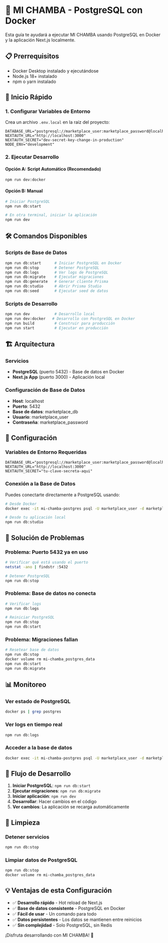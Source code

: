 # 🐘 MI CHAMBA - PostgreSQL con Docker

Esta guía te ayudará a ejecutar MI CHAMBA usando PostgreSQL en Docker y la aplicación Next.js localmente.

## 📋 Prerrequisitos

- Docker Desktop instalado y ejecutándose
- Node.js 18+ instalado
- npm o yarn instalado

## 🚀 Inicio Rápido

### 1. Configurar Variables de Entorno

Crea un archivo `.env.local` en la raíz del proyecto:

```env
DATABASE_URL="postgresql://marketplace_user:marketplace_password@localhost:5432/marketplace_db"
NEXTAUTH_URL="http://localhost:3000"
NEXTAUTH_SECRET="dev-secret-key-change-in-production"
NODE_ENV="development"
```

### 2. Ejecutar Desarrollo

#### Opción A: Script Automático (Recomendado)
```bash
npm run dev:docker
```

#### Opción B: Manual
```bash
# Iniciar PostgreSQL
npm run db:start

# En otra terminal, iniciar la aplicación
npm run dev
```

## 🛠️ Comandos Disponibles

### Scripts de Base de Datos
```bash
npm run db:start      # Iniciar PostgreSQL en Docker
npm run db:stop       # Detener PostgreSQL
npm run db:logs       # Ver logs de PostgreSQL
npm run db:migrate    # Ejecutar migraciones
npm run db:generate   # Generar cliente Prisma
npm run db:studio     # Abrir Prisma Studio
npm run db:seed       # Ejecutar seed de datos
```

### Scripts de Desarrollo
```bash
npm run dev           # Desarrollo local
npm run dev:docker   # Desarrollo con PostgreSQL en Docker
npm run build         # Construir para producción
npm run start         # Ejecutar en producción
```

## 🏗️ Arquitectura

### Servicios

- **PostgreSQL** (puerto 5432) - Base de datos en Docker
- **Next.js App** (puerto 3000) - Aplicación local

### Configuración de Base de Datos

- **Host**: localhost
- **Puerto**: 5432
- **Base de datos**: marketplace_db
- **Usuario**: marketplace_user
- **Contraseña**: marketplace_password

## 🔧 Configuración

### Variables de Entorno Requeridas

```env
DATABASE_URL="postgresql://marketplace_user:marketplace_password@localhost:5432/marketplace_db"
NEXTAUTH_URL="http://localhost:3000"
NEXTAUTH_SECRET="tu-clave-secreta-aqui"
```

### Conexión a la Base de Datos

Puedes conectarte directamente a PostgreSQL usando:

```bash
# Desde Docker
docker exec -it mi-chamba-postgres psql -U marketplace_user -d marketplace_db

# Desde tu aplicación local
npm run db:studio
```

## 🐛 Solución de Problemas

### Problema: Puerto 5432 ya en uso
```bash
# Verificar qué está usando el puerto
netstat -ano | findstr :5432

# Detener PostgreSQL
npm run db:stop
```

### Problema: Base de datos no conecta
```bash
# Verificar logs
npm run db:logs

# Reiniciar PostgreSQL
npm run db:stop
npm run db:start
```

### Problema: Migraciones fallan
```bash
# Resetear base de datos
npm run db:stop
docker volume rm mi-chamba_postgres_data
npm run db:start
npm run db:migrate
```

## 📊 Monitoreo

### Ver estado de PostgreSQL
```bash
docker ps | grep postgres
```

### Ver logs en tiempo real
```bash
npm run db:logs
```

### Acceder a la base de datos
```bash
docker exec -it mi-chamba-postgres psql -U marketplace_user -d marketplace_db
```

## 🔄 Flujo de Desarrollo

1. **Iniciar PostgreSQL**: `npm run db:start`
2. **Ejecutar migraciones**: `npm run db:migrate`
3. **Iniciar aplicación**: `npm run dev`
4. **Desarrollar**: Hacer cambios en el código
5. **Ver cambios**: La aplicación se recarga automáticamente

## 🧹 Limpieza

### Detener servicios
```bash
npm run db:stop
```

### Limpiar datos de PostgreSQL
```bash
npm run db:stop
docker volume rm mi-chamba_postgres_data
```

## 💡 Ventajas de esta Configuración

- ✅ **Desarrollo rápido** - Hot reload de Next.js
- ✅ **Base de datos consistente** - PostgreSQL en Docker
- ✅ **Fácil de usar** - Un comando para todo
- ✅ **Datos persistentes** - Los datos se mantienen entre reinicios
- ✅ **Sin complejidad** - Solo PostgreSQL, sin Redis

¡Disfruta desarrollando con MI CHAMBA! 🎉

